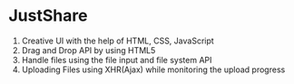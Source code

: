 # JustShare
1) Creative UI with the help of HTML, CSS, JavaScript 
2) Drag and Drop API by using HTML5
3) Handle files using the file input and file system API
4) Uploading Files using XHR(Ajax) while monitoring the upload progress
